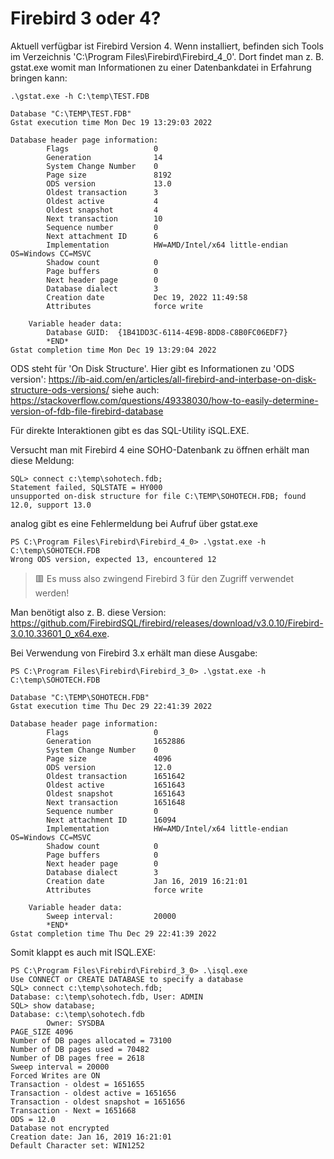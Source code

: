 # Firebird 3 oder 4?

Aktuell verfügbar ist Firebird Version 4. 
Wenn installiert, befinden sich Tools im Verzeichnis 'C:\Program Files\Firebird\Firebird_4_0'.
Dort findet man z. B. gstat.exe womit man Informationen zu einer Datenbankdatei in Erfahrung bringen kann:
```CMD
.\gstat.exe -h C:\temp\TEST.FDB

Database "C:\TEMP\TEST.FDB"
Gstat execution time Mon Dec 19 13:29:03 2022

Database header page information:
        Flags                   0
        Generation              14
        System Change Number    0
        Page size               8192
        ODS version             13.0
        Oldest transaction      3
        Oldest active           4
        Oldest snapshot         4
        Next transaction        10
        Sequence number         0
        Next attachment ID      6
        Implementation          HW=AMD/Intel/x64 little-endian OS=Windows CC=MSVC
        Shadow count            0
        Page buffers            0
        Next header page        0
        Database dialect        3
        Creation date           Dec 19, 2022 11:49:58
        Attributes              force write

    Variable header data:
        Database GUID:  {1B41DD3C-6114-4E9B-8DD8-C8B0FC06EDF7}
        *END*
Gstat completion time Mon Dec 19 13:29:04 2022
```
ODS steht für 'On Disk Structure'.
Hier gibt es Informationen zu 'ODS version': https://ib-aid.com/en/articles/all-firebird-and-interbase-on-disk-structure-ods-versions/
siehe auch: https://stackoverflow.com/questions/49338030/how-to-easily-determine-version-of-fdb-file-firebird-database

Für direkte Interaktionen gibt es das SQL-Utility iSQL.EXE.

Versucht man mit Firebird 4 eine SOHO-Datenbank zu öffnen erhält man diese Meldung:

```
SQL> connect c:\temp\sohotech.fdb;
Statement failed, SQLSTATE = HY000
unsupported on-disk structure for file C:\TEMP\SOHOTECH.FDB; found 12.0, support 13.0
```

analog gibt es eine Fehlermeldung bei Aufruf über gstat.exe

```
PS C:\Program Files\Firebird\Firebird_4_0> .\gstat.exe -h C:\temp\SOHOTECH.FDB
Wrong ODS version, expected 13, encountered 12
```

> 🟥 Es muss also zwingend Firebird 3 für den Zugriff verwendet werden!

Man benötigt also z. B. diese Version: https://github.com/FirebirdSQL/firebird/releases/download/v3.0.10/Firebird-3.0.10.33601_0_x64.exe.

Bei Verwendung von Firebird 3.x erhält man diese Ausgabe:

```
PS C:\Program Files\Firebird\Firebird_3_0> .\gstat.exe -h C:\temp\SOHOTECH.FDB

Database "C:\TEMP\SOHOTECH.FDB"
Gstat execution time Thu Dec 29 22:41:39 2022

Database header page information:
        Flags                   0
        Generation              1652886
        System Change Number    0
        Page size               4096
        ODS version             12.0
        Oldest transaction      1651642
        Oldest active           1651643
        Oldest snapshot         1651643
        Next transaction        1651648
        Sequence number         0
        Next attachment ID      16094
        Implementation          HW=AMD/Intel/x64 little-endian OS=Windows CC=MSVC
        Shadow count            0
        Page buffers            0
        Next header page        0
        Database dialect        3
        Creation date           Jan 16, 2019 16:21:01
        Attributes              force write

    Variable header data:
        Sweep interval:         20000
        *END*
Gstat completion time Thu Dec 29 22:41:39 2022
```

Somit klappt es auch mit ISQL.EXE:

```
PS C:\Program Files\Firebird\Firebird_3_0> .\isql.exe
Use CONNECT or CREATE DATABASE to specify a database
SQL> connect c:\temp\sohotech.fdb;
Database: c:\temp\sohotech.fdb, User: ADMIN
SQL> show database;
Database: c:\temp\sohotech.fdb
        Owner: SYSDBA
PAGE_SIZE 4096
Number of DB pages allocated = 73100
Number of DB pages used = 70482
Number of DB pages free = 2618
Sweep interval = 20000
Forced Writes are ON
Transaction - oldest = 1651655
Transaction - oldest active = 1651656
Transaction - oldest snapshot = 1651656
Transaction - Next = 1651668
ODS = 12.0
Database not encrypted
Creation date: Jan 16, 2019 16:21:01
Default Character set: WIN1252
```
